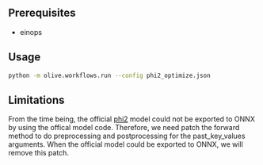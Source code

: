 ## Prerequisites
* einops

## Usage
```bash
python -m olive.workflows.run --config phi2_optimize.json
```

## Limitations
From the time being, the official [phi2](https://huggingface.co/microsoft/phi-2) model could not be exported to ONNX by using the offical model code. Therefore, we need patch the forward method to do preprocessing and postprocessing for the past_key_values arguments. When the official model could be exported to ONNX, we will remove this patch.
